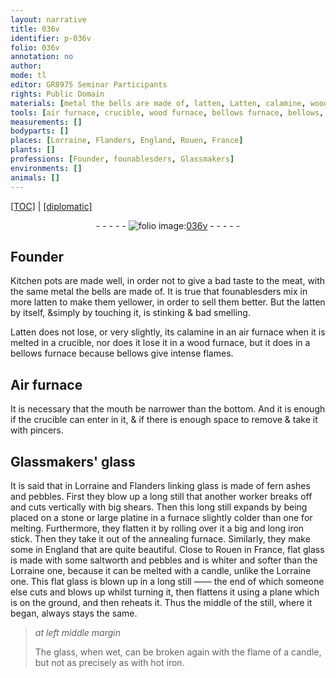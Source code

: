 ```yaml
---
layout: narrative
title: 036v
identifier: p-036v
folio: 036v
annotation: no
author:
mode: tl
editor: GR8975 Seminar Participants
rights: Public Domain
materials: [metal the bells are made of, latten, Latten, calamine, wood, linking glass, fern ashes, pebbles, saltworth, glass]
tools: [air furnace, crucible, wood furnace, bellows furnace, bellows, Air furnace, pincers]
measurements: []
bodyparts: []
places: [Lorraine, Flanders, England, Rouen, France]
plants: []
professions: [Founder, founablesders, Glassmakers]
environments: []
animals: []
---
```


<p><a href="{{ site.baseurl }}/translation/">[TOC]</a> | <a href="{{ site.baseurl }}/_texts/p-036v_tc.md/">[diplomatic]</a></p><div class="folio" align="center">- - - - - <a href="http://gallica.bnf.fr/ark:/12148/btv1b10500001g/f78.image" target="_blank"><img src="https://cu-mkp.github.io/2017-workshop-edition/assets/photo-icon.png" alt="folio image: " style="display:inline-block; margin-bottom:-3px;"/>036v</a> - - - - - </div>  
  

## <span class="pro">Founder</span>

 
Kitchen pots are made well, in order not to give a <span class="sn">bad taste to the meat</span>, with the same <span class="m">metal the bells are made of</span>. It is true that <span class="pro">foun<span class="del">ables</span><span class="add">ders</span></span> mix in more <span class="m">latten</span> to make them yellower, in order to sell them better. But the <span class="m">latten</span> by itself, &simply by touching it, is <span class="sn">stinking</span> & <span class="sn">bad smelling</span>.
 
<span class="m">Latten</span> does not lose, or very slightly, its <span class="m">calamine</span> in an <span class="tl">air furnace</span> when it is melted in a <span class="tl">crucible</span>, nor does it lose it in a <span class="tl"><span class="m">wood</span> furnace</span>, but it does in a <span class="tl">bellows furnace</span> because <span class="tl">bellows</span> give intense flames.
 
 
  

## <span class="tl">Air furnace</span>

 
It is necessary that the mouth be narrower than the bottom. And it is enough if the <span class="tl">crucible</span> can enter in it, & if there is enough space to remove & take it with <span class="tl">pincers</span>.
 
 
  

## <span class="pro">Glassmakers</span>' glass

 
It is said that in <span class="pl">Lorraine</span> and <span class="pl">Flanders</span> <span class="m">linking glass</span> is made of <span class="m">fern ashes</span> and <span class="m">pebbles</span>. First they blow up a long still that another worker breaks off and cuts vertically with big shears. Then this long still expands by being placed on a stone or large platine in a furnace slightly colder than one for melting. Furthermore, they flatten it by rolling <span class="sup">over</span> it a big and long iron stick. Then they take it out of the annealing furnace. Similarly, they make some in <span class="pl">England</span> that are quite beautiful. Close to <span class="pl">Rouen</span> in <span class="pl">France</span>, flat glass is made with some <span class="m">saltworth</span> and <span class="m">pebbles</span> and is whiter and softer than the <span class="pl">Lorraine</span> one, because it can be melted with a candle, unlike the <span class="pl">Lorraine</span> one. This flat <span class="m">glass</span> is blown up in a long still —— the end of which someone else cuts and blows up whilst turning it, then flattens it using a plane which is on the ground, and then reheats it. Thus the middle of the still, where it began, always stays the same.
 
> *at left middle margin*
> 
> 
> The <span class="m">glass</span>, when wet, can be broken again with the flame of a candle, but not as precisely as with hot iron.
 
